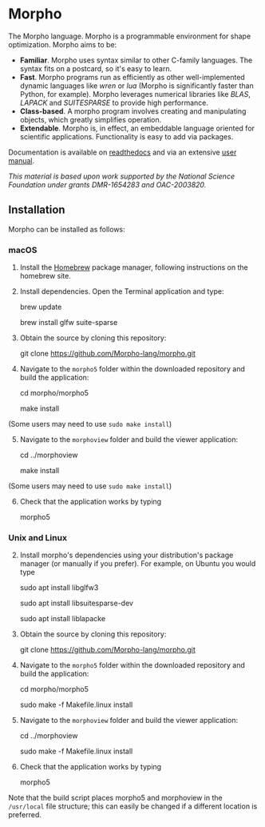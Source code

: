 # Morpho
The Morpho language. Morpho is a programmable environment for shape optimization. Morpho aims to be:

* **Familiar**. Morpho uses syntax similar to other C-family languages. The syntax fits on a postcard, so it's easy to learn.
* **Fast**. Morpho programs run as efficiently as other well-implemented dynamic languages like *wren* or *lua* (Morpho is significantly faster than Python, for example). Morpho leverages numerical libraries like *BLAS*, *LAPACK* and *SUITESPARSE* to provide high performance.
* **Class-based**. A morpho program involves creating and manipulating objects, which greatly simplifies operation.
* **Extendable**. Morpho is, in effect, an embeddable language oriented for scientific applications. Functionality is easy to add via packages.

Documentation is available on [readthedocs](https://morpho-lang.readthedocs.io/en/latest/) and via an extensive [user manual](https://github.com/Morpho-lang/morpho/blob/main/manual/manual.pdf).

*This material is based upon work supported by the National Science Foundation under grants DMR-1654283 and OAC-2003820.*

## Installation

Morpho can be installed as follows:

### macOS

1. Install the [Homebrew](https://brew.sh) package manager, following instructions on the homebrew site.

2. Install dependencies. Open the Terminal application and type:

    brew update

    brew install glfw suite-sparse

3. Obtain the source by cloning this repository:

    git clone https://github.com/Morpho-lang/morpho.git

4. Navigate to the `morpho5` folder within the downloaded repository and build the application:

    cd morpho/morpho5

    make install

(Some users may need to use `sudo make install`)

5. Navigate to the `morphoview` folder and build the viewer application:

    cd ../morphoview

    make install

(Some users may need to use `sudo make install`)

6. Check that the application works by typing

    morpho5

### Unix and Linux

2. Install morpho's dependencies using your distribution's package manager (or manually if you prefer). For example, on Ubuntu you would type

    sudo apt install libglfw3

    sudo apt install libsuitesparse-dev

    sudo apt install liblapacke

3. Obtain the source by cloning this repository:

    git clone https://github.com/Morpho-lang/morpho.git

4. Navigate to the `morpho5` folder within the downloaded repository and build the application:

    cd morpho/morpho5

    sudo make -f Makefile.linux install

5. Navigate to the `morphoview` folder and build the viewer application:

    cd ../morphoview

    sudo make -f Makefile.linux install

6. Check that the application works by typing

    morpho5

Note that the build script places morpho5 and morphoview in the `/usr/local` file structure; this can easily be changed if a different location is preferred.
